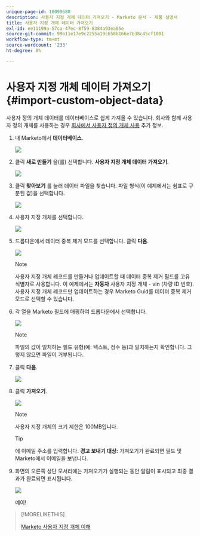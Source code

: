 ```yaml
---
unique-page-id: 10099680
description: 사용자 지정 개체 데이터 가져오기 - Marketo 문서 - 제품 설명서
title: 사용자 지정 개체 데이터 가져오기
exl-id: ee11199a-57ca-47ec-8f59-8384a93ea05e
source-git-commit: 99b11e17e9c2255a19c658b166e7b38c45cf1001
workflow-type: tm+mt
source-wordcount: '233'
ht-degree: 0%

---
```


# 사용자 지정 개체 데이터 가져오기 {#import-custom-object-data}

사용자 정의 개체 데이터를 데이터베이스로 쉽게 가져올 수 있습니다. 회사와 함께 사용자 정의 개체를 사용하는 경우 [회사에서 사용자 정의 개체 사용](/help/marketo/product-docs/administration/marketo-custom-objects/understanding-marketo-custom-objects.md#using-custom-objects-with-companies) 추가 정보.

1. 내 Marketo에서 **데이터베이스**.

   ![](assets/import-custom-object-data-1.png)

1. 클릭 **새로 만들기** 을(를) 선택합니다. **사용자 지정 개체 데이터 가져오기**.

   ![](assets/import-custom-object-data-2.png)

1. 클릭 **찾아보기** 를 눌러 데이터 파일을 찾습니다. 파일 형식(이 예제에서는 쉼표로 구분된 값)을 선택합니다.

   ![](assets/import-custom-object-data-3.png)

1. 사용자 지정 개체를 선택합니다.

   ![](assets/import-custom-object-data-4.png)

1. 드롭다운에서 데이터 중복 제거 모드를 선택합니다. 클릭 **다음**.

   ![](assets/import-custom-object-data-5.png)

   >[!NOTE]
   >
   >사용자 지정 개체 레코드를 만들거나 업데이트할 때 데이터 중복 제거 필드를 고유 식별자로 사용합니다. 이 예제에서는 **자동차** 사용자 지정 개체 - vin (차량 ID 번호). 사용자 지정 개체 레코드만 업데이트하는 경우 Marketo Guid를 데이터 중복 제거 모드로 선택할 수 있습니다.

1. 각 열을 Marketo 필드에 매핑하여 드롭다운에서 선택합니다.

   ![](assets/import-custom-object-data-6.png)

   >[!NOTE]
   >
   >파일의 값이 일치하는 필드 유형(예: 텍스트, 정수 등)과 일치하는지 확인합니다. 그렇지 않으면 파일이 거부됩니다.

1. 클릭 **다음**.

   ![](assets/import-custom-object-data-7.png)

1. 클릭 **가져오기**.

   ![](assets/import-custom-object-data-8.png)

   >[!NOTE]
   >
   >사용자 지정 개체의 크기 제한은 100MB입니다.

   >[!TIP]
   >
   >에 이메일 주소를 입력합니다. **경고 보내기 대상:** 가져오기가 완료되면 필드 및 Marketo에서 이메일을 보냅니다.

1. 화면의 오른쪽 상단 모서리에는 가져오기가 실행되는 동안 알림이 표시되고 최종 결과가 완료되면 표시됩니다.

   ![](assets/import-custom-object-data-9.png)

   예이!

>[!MORELIKETHIS]
>
>[Marketo 사용자 지정 개체 이해](/help/marketo/product-docs/administration/marketo-custom-objects/understanding-marketo-custom-objects.md)

